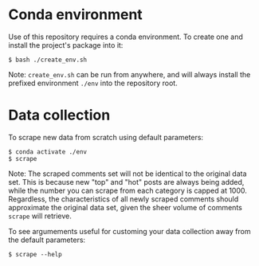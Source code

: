 # Conda environment

Use of this repository requires a conda environment. To create one and install the
project's package into it:

    $ bash ./create_env.sh

Note: `create_env.sh` can be run from anywhere, and will always install the prefixed
environment `./env` into the repository root.

# Data collection

To scrape new data from scratch using default parameters:

    $ conda activate ./env
    $ scrape

Note: The scraped comments set will not be identical to the original data set. This is
because new "top" and "hot" posts are always being added, while the number you can
scrape from each category is capped at 1000. Regardless, the characteristics of all
newly scraped comments should approximate the original data set, given the sheer volume
of comments `scrape` will retrieve.

To see argumements useful for customing your data collection away from the default
parameters:

    $ scrape --help
